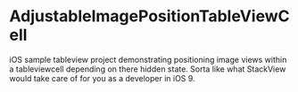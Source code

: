 # AdjustableImagePositionTableViewCell
iOS sample tableview project demonstrating positioning image views within a tableviewcell depending on there hidden state. Sorta like what StackView would take care of for you as a developer in iOS 9.

